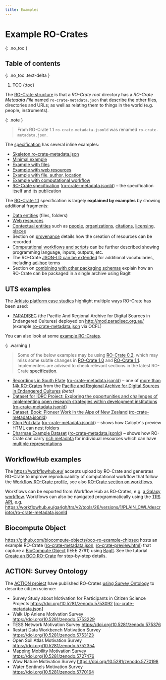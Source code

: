 ```yaml
---
title: Examples
---
```

<!--
   Copyright 2019-2020 The University of Manchester and RO Crate contributors 
   <https://github.com/ResearchObject/ro-crate/graphs/contributors>

   Licensed under the Apache License, Version 2.0 (the "License");
   you may not use this file except in compliance with the License.
   You may obtain a copy of the License at

       http://www.apache.org/licenses/LICENSE-2.0

   Unless required by applicable law or agreed to in writing, software
   distributed under the License is distributed on an "AS IS" BASIS,
   WITHOUT WARRANTIES OR CONDITIONS OF ANY KIND, either express or implied.
   See the License for the specific language governing permissions and
   limitations under the License.
-->

# Example RO-Crates
{: .no_toc }

## Table of contents
{: .no_toc .text-delta }

1. TOC
{:toc}

The [RO-Crate structure](1.1/structure.html) is that a _RO-Crate root_ directory has a _RO-Crate Metadata File_ named `ro-crate-metadata.json` that describe the other files, directories and URLs; as well as relating them to things in the world (e.g. people, instruments).

{: .note }
> From RO-Crate 1.1 `ro-crate-metadata.jsonld` was renamed `ro-crate-metadata.json`.

The [specification](specification.md) has several inline examples:
 * [Skeleton ro-crate-metadata.json](1.1/root-data-entity.html#ro-crate-metadata-file-descriptor)
 * [Minimal example](1.1/root-data-entity.html#minimal-example-of-ro-crate)
 * [Example with files](1.1/data-entities.html#example-linking-to-a-file-and-folders)
 * [Example with web resources](1.1/data-entities.html#web-based-data-entities)
 * [Example with file, author, location](1.1/appendix/jsonld.html)
 * [Example with computational workflow](1.1/workflows.html#complete-workflow-example)
 * [RO-Crate specification](1.1/ro-crate-preview.html) ([ro-crate-metadata.jsonld](1.1/ro-crate-metadata.jsonld)) – the specification itself and its publication

The [RO-Crate 1.1](https://w3id.org/ro/crate/1.1/) specification is largely **explained by examples** by showing additional fragments:
 * [Data entities](1.1/data-entities.html) (files, folders)
 * [Web resources](1.1/data-entities.html#web-based-data-entities)
 * [Contextual entities](1.1/contextual-entities.html) such as [people](1.1/contextual-entities.html#people), [organizations](1.1/contextual-entities.html#organizations-as-values), [citations](1.1/contextual-entities.html#publications-via-citation-property), [licensing](1.1/contextual-entities.html#licensing-access-control-and-copyright), [places](1.1/contextual-entities.html#places)
 * Section on [provenance](1.1/provenance.html) details how the creation of resources can be recorded
 * [Computational workflows and scripts](1.1/workflows.html) can be further described showing programming language, inputs, outputs, etc.
 * The RO-Crate [JSON-LD can be extended](1.1/appendix/jsonld.html#extending-ro-crate) for additional vocabularies, including [ad-hoc](1.1/appendix/jsonld.html#adding-new-or-ad-hoc-vocabulary-terms) terms
 * Section on [combining with other packaging schemas](1.1/appendix/implementation-notes.html#combining-with-other-packaging-schemes) explain how an RO-Crate can be packaged in a single archive using BagIt
 
<!-- TODO: Find a golden exemplar we can showcase here -->

## UTS examples

The [Arkisto platform case studies](https://arkisto-platform.github.io/case-studies/) highlight multiple ways RO-Crate has been used:
* [PARADISEC](https://arkisto-platform.github.io/case-studies/paradisec/) (the Pacific And Regional Archive for Digital Sources in Endangered Cultures) deployed on <http://mod.paradisec.org.au/> (example [ro-crate-metadata.json](http://mod.paradisec.org.au/repository/72/b3/dc/14/01/c8/ff/06/aa/cb/a0/99/0a/12/8f/c1/13/cf/9a/d5/27/5f/49/4b/05/c1/14/21/77/35/65/61/bd/7f/4c/0e/88/00/ba/de/2c/bb/be/d7/5f/6d/9d/01/98/94/73/5a/d7/e4/07/62/68/4d/24/3a/44/2d/65/8a/v1/content/ro-crate-metadata.json) via OCFL)


You can also look at some [example RO-Crates](https://data.research.uts.edu.au/examples/ro-crate/0.2/).

{: .warning }
> Some of the below examples may be using [RO-Crate 0.2](0.2/), which may miss some subtle changes in [RO-Crate 1.0](1.0/) and [RO-Crate 1.1](1.1/).
> Implementers are advised to check relevant sections in the latest RO-Crate [specification](specification.md).

* [Recordings in South Efate](http://mod.paradisec.org.au/view/NT1/98007?version=v1) ([ro-crate-metadata.jsonld](http://mod.paradisec.org.au/repository/72/b3/dc/14/01/c8/ff/06/aa/cb/a0/99/0a/12/8f/c1/13/cf/9a/d5/27/5f/49/4b/05/c1/14/21/77/35/65/61/bd/7f/4c/0e/88/00/ba/de/2c/bb/be/d7/5f/6d/9d/01/98/94/73/5a/d7/e4/07/62/68/4d/24/3a/44/2d/65/8a/v1/content/ro-crate-metadata.jsonld)) – one of [more than 14k RO-Crates](http://mod.paradisec.org.au/) from the [Pacific and Regional Archive for Digital Sources in Endangered Cultures](http://www.paradisec.org.au/) _(beta)_
* [Dataset for IDRC Project: Exploring the opportunities and challenges of implementing open research strategies within development institutions](https://data.research.uts.edu.au/examples/ro-crate/0.2/Data_Package-IDRC_Opportunities_and_Challenges_Open_Research_Strategies/ro-crate-preview.html) ([ro-crate-metadata.jsonld](https://data.research.uts.edu.au/examples/ro-crate/0.2/Data_Package-IDRC_Opportunities_and_Challenges_Open_Research_Strategies/ro-crate-metadata.jsonld))
* [Dataset, Book: Pioneer Work in the Alps of New Zealand](https://data.research.uts.edu.au/examples/ro-crate/examples/src/samples/IE4783007/) ([ro-crate-metadata.jsonld](https://data.research.uts.edu.au/examples/ro-crate/examples/src/samples/IE4783007/ro-crate-metadata.jsonld))
* [Glop Pot data](https://data.research.uts.edu.au/examples/ro-crate/examples/src/samples/Glop_Pot/ro-crate-preview.html) ([ro-crate-metadata.jsonld](https://data.research.uts.edu.au/examples/ro-crate/examples/src/samples/Glop_Pot/ro-crate-metadata.jsonld)) – shows how Calcyte's preview HTML can [nest folders](https://data.research.uts.edu.au/examples/ro-crate/examples/src/samples/Glop_Pot/ro-crate-preview.html#sketchsheets)
* [Dharmae Example Dataset](https://data.research.uts.edu.au/examples/ro-crate/examples/src/samples/dharmae/ro-crate-preview.html) ([ro-crate-metadata.jsonld](https://data.research.uts.edu.au/examples/ro-crate/examples/src/samples/dharmae/ro-crate-metadata.jsonld)) – shows how RO-Crate can carry [rich metadata](https://data.research.uts.edu.au/examples/ro-crate/examples/src/samples/dharmae/ro-crate-preview.html#https://dharmae.research.uts.edu.au/api/collections/24) for individual resources which can have [multiple representations](https://data.research.uts.edu.au/examples/ro-crate/examples/src/samples/dharmae/ro-crate-preview.html#385)

## WorkflowHub examples

The <https://workflowhub.eu/> accepts upload by RO-Crate and generates RO-Crate to improve reproducability of computational workflow that follow the [Workflow RO-Crate profile](https://about.workflowhub.eu/Workflow-RO-Crate/), see also [RO-Crate section on workflows](1.1/workflows.html).

Workflows can be exported from Workflow Hub as RO-Crates, e.g. [a Galaxy workflow](https://workflowhub.eu/workflows/22/ro_crate?version=1). Workflows can also be navigated programmatically using the [TRS API](https://about.workflowhub.eu/TRS/), e.g. <https://workflowhub.eu/ga4gh/trs/v2/tools/26/versions/1/PLAIN_CWL/descriptor/ro-crate-metadata.jsonld>

## Biocompute Object

<https://github.com/biocompute-objects/bco-ro-example-chipseq> hosts an example RO-Crate ([ro-crate-metadata.json](https://rawcdn.githack.com/biocompute-objects/bco-ro-example-chipseq/76cb84c8d6a17a3fd7ae3102f68de3f780458601/data/ro-crate-metadata.json), [ro-crate-preview.html](https://rawcdn.githack.com/biocompute-objects/bco-ro-example-chipseq/76cb84c8d6a17a3fd7ae3102f68de3f780458601/data/ro-crate-preview.html)) that capture a [BioCompute Object](https://www.biocomputeobject.org/) (IEEE 2791) using [BagIt](https://www.researchobject.org/ro-crate/1.1/appendix/implementation-notes.html#adding-ro-crate-to-bagit).  See the tutorial [Create an BCO RO-Crate](https://biocompute-objects.github.io/bco-ro-crate/tutorial/) for step-by-step details.

## ACTION: Survey Ontology

The [ACTION project](https://actionproject.eu/) have published RO-Crates [using Survey Ontology](/in-use/survey-ontology/) to describe citizen science:

* Survey Study about Motivation for Participants in Citizen Science Projects <https://doi.org/10.5281/zenodo.5753092> [[ro-crate-metadata.json](https://zenodo.org/record/5753092/files/ro-crate-metadata.json)]
* Walk Up Aniene Motivation Survey <https://doi.org/10.5281/zenodo.5753229>
* TESS Network Motivation Survey <https://doi.org/10.5281/zenodo.575376>
* Restart Data Workbench Motivation Survey <https://doi.org/10.5281/zenodo.5753123>
* Open Soil Atlas Motivation Survey <https://doi.org/10.5281/zenodo.5752354>
* Mapping Mobility Motivation Survey <https://doi.org/10.5281/zenodo.5727476>
* Wow Nature Motivation Survey <https://doi.org/10.5281/zenodo.5770198>
* Water Sentinels Motivation Survey <https://doi.org/10.5281/zenodo.5770164>
